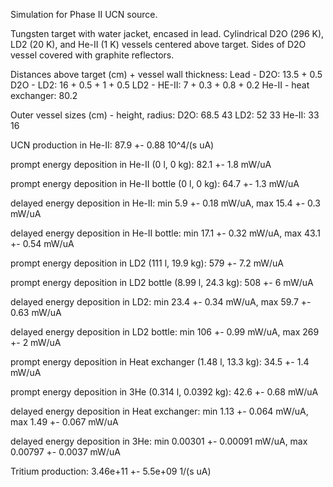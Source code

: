 Simulation for Phase II UCN source.

Tungsten target with water jacket, encased in lead.
Cylindrical D2O (296 K), LD2 (20 K), and He-II (1 K) vessels centered above target.
Sides of D2O vessel covered with graphite reflectors.

Distances above target (cm) + vessel wall thickness:
Lead - D2O: 13.5 + 0.5
D2O - LD2: 16 + 0.5 + 1 + 0.5
LD2 - HE-II: 7 + 0.3 + 0.8 + 0.2
He-II - heat exchanger: 80.2

Outer vessel sizes (cm) - height, radius:
D2O: 68.5 43
LD2: 52 33
He-II: 33 16

UCN production in He-II:
87.9 +- 0.88 10^4/(s uA)

prompt energy deposition in He-II (0 l, 0 kg):
82.1 +- 1.8 mW/uA

prompt energy deposition in He-II bottle (0 l, 0 kg):
64.7 +- 1.3 mW/uA

delayed energy deposition in He-II:
min 5.9 +- 0.18 mW/uA, max 15.4 +- 0.3 mW/uA

delayed energy deposition in He-II bottle:
min 17.1 +- 0.32 mW/uA, max 43.1 +- 0.54 mW/uA

prompt energy deposition in LD2 (111 l, 19.9 kg):
579 +- 7.2 mW/uA

prompt energy deposition in LD2 bottle (8.99 l, 24.3 kg):
508 +- 6 mW/uA

delayed energy deposition in LD2:
min 23.4 +- 0.34 mW/uA, max 59.7 +- 0.63 mW/uA

delayed energy deposition in LD2 bottle:
min 106 +- 0.99 mW/uA, max 269 +- 2 mW/uA

prompt energy deposition in Heat exchanger (1.48 l, 13.3 kg):
34.5 +- 1.4 mW/uA

prompt energy deposition in 3He (0.314 l, 0.0392 kg):
42.6 +- 0.68 mW/uA

delayed energy deposition in Heat exchanger:
min 1.13 +- 0.064 mW/uA, max 1.49 +- 0.067 mW/uA

delayed energy deposition in 3He:
min 0.00301 +- 0.00091 mW/uA, max 0.00797 +- 0.0037 mW/uA

Tritium production:
3.46e+11 +- 5.5e+09 1/(s uA)

